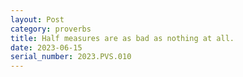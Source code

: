 ```yaml
---
layout: Post
category: proverbs
title: Half measures are as bad as nothing at all.
date: 2023-06-15
serial_number: 2023.PVS.010
---
```

